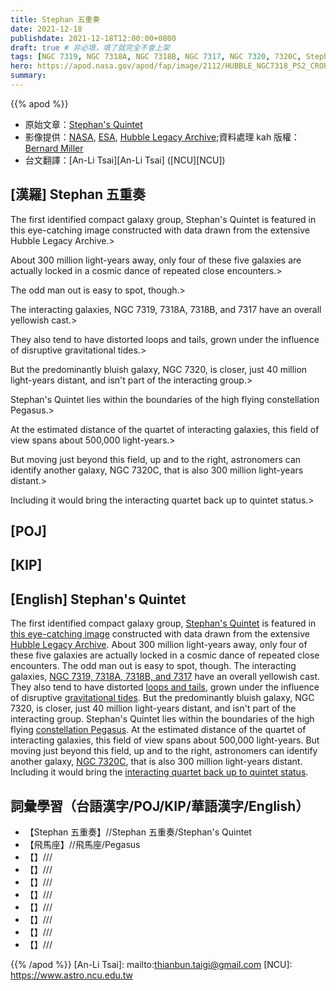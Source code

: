 ```yaml
---
title: Stephan 五重奏
date: 2021-12-18
publishdate: 2021-12-18T12:00:00+0800
draft: true # 非必填，填了就完全不會上架
tags: [NGC 7319, NGC 7318A, NGC 7318B, NGC 7317, NGC 7320, 7320C, Stephan 五重奏]
hero: https://apod.nasa.gov/apod/fap/image/2112/HUBBLE_NGC7318_PS2_CROP_INSIGHT1024.jpg
summary:
---
```


{{% apod %}}

- 原始文章：[Stephan's Quintet](https://apod.nasa.gov/apod/ap211218.html)
- 影像提供：[NASA](https://www.nasa.gov/), [ESA](https://www.esa.int/), [Hubble Legacy Archive](https://hla.stsci.edu/);資料處理 kah 版權：[Bernard Miller](http://azstarman.net/CDK/index.html)
- 台文翻譯：[An-Li Tsai][An-Li Tsai] ([NCU][NCU])

## [漢羅] Stephan 五重奏
The first identified compact galaxy group, Stephan's Quintet is featured in this eye-catching image constructed with data drawn from the extensive Hubble Legacy Archive.>

About 300 million light-years away, only four of these five galaxies are actually locked in a cosmic dance of repeated close encounters.>

The odd man out is easy to spot, though.>

The interacting galaxies, NGC 7319, 7318A, 7318B, and 7317 have an overall yellowish cast.>

They also tend to have distorted loops and tails, grown under the influence of disruptive gravitational tides.>

But the predominantly bluish galaxy, NGC 7320, is closer, just 40 million light-years distant, and isn't part of the interacting group.>

Stephan's Quintet lies within the boundaries of the high flying constellation Pegasus.>

At the estimated distance of the quartet of interacting galaxies, this field of view spans about 500,000 light-years.>

But moving just beyond this field, up and to the right, astronomers can identify another galaxy, NGC 7320C, that is also 300 million light-years distant.>

Including it would bring the interacting quartet back up to quintet status.>



## [POJ]

## [KIP]

## [English] Stephan's Quintet
The first identified compact galaxy group, [Stephan's Quintet][Stephan's Quintet] is featured in [this eye-catching image][this eye-catching image] constructed with data drawn from the extensive [Hubble Legacy Archive][Hubble Legacy Archive].
About 300 million light-years away, only four of these five galaxies are actually locked in a cosmic dance of repeated close encounters.
The odd man out is easy to spot, though.
The interacting galaxies, [NGC 7319, 7318A, 7318B, and 7317][NGC 7319, 7318A, 7318B, and 7317] have an overall yellowish cast.
They also tend to have distorted [loops and tails][loops and tails], grown under the influence of disruptive [gravitational tides][gravitational tides].
But the predominantly bluish galaxy, NGC 7320, is closer, just 40 million light-years distant, and isn't part of the interacting group.
Stephan's Quintet lies within the boundaries of the high flying [constellation Pegasus][constellation Pegasus].
At the estimated distance of the quartet of interacting galaxies, this field of view spans about 500,000 light-years.
But moving just beyond this field, up and to the right, astronomers can identify another galaxy, [NGC 7320C][NGC 7320C], that is also 300 million light-years distant.
Including it would bring the [interacting quartet back up to quintet status][interacting quartet back up to quintet status].

## 詞彙學習（台語漢字/POJ/KIP/華語漢字/English）
- 【Stephan 五重奏】//Stephan 五重奏/Stephan's Quintet
- 【飛馬座】//飛馬座/Pegasus
- 【】///
- 【】///
- 【】///
- 【】///
- 【】///
- 【】///
- 【】///
- 【】///

{{% /apod %}}
[An-Li Tsai]: mailto:thianbun.taigi@gmail.com
[NCU]: https://www.astro.ncu.edu.tw


[Stephan's Quintet]:http://arxiv.org/abs/astro-ph/9802328
[this eye-catching image]:http://azstarman.net/CDK/HUBBLE_NGC7318.htm
[Hubble Legacy Archive]:http://hla.stsci.edu/
[NGC 7319, 7318A, 7318B, and 7317]:https://hubblesite.org/contents/media/images/2009/25/2606-Image.html?news=true
[loops and tails]:https://apod.nasa.gov/apod/ap090426.html
[gravitational tides]:https://apod.nasa.gov/apod/ap081115.html
[constellation Pegasus]:http://www.hawastsoc.org/deepsky/peg/index.html
[NGC 7320C]:https://en.wikipedia.org/wiki/NGC_7320c#/media/File:StephansQuintettIlustrated2.gif
[interacting quartet back up to quintet status]:http://chandra.harvard.edu/photo/2003/stephan/index.html
